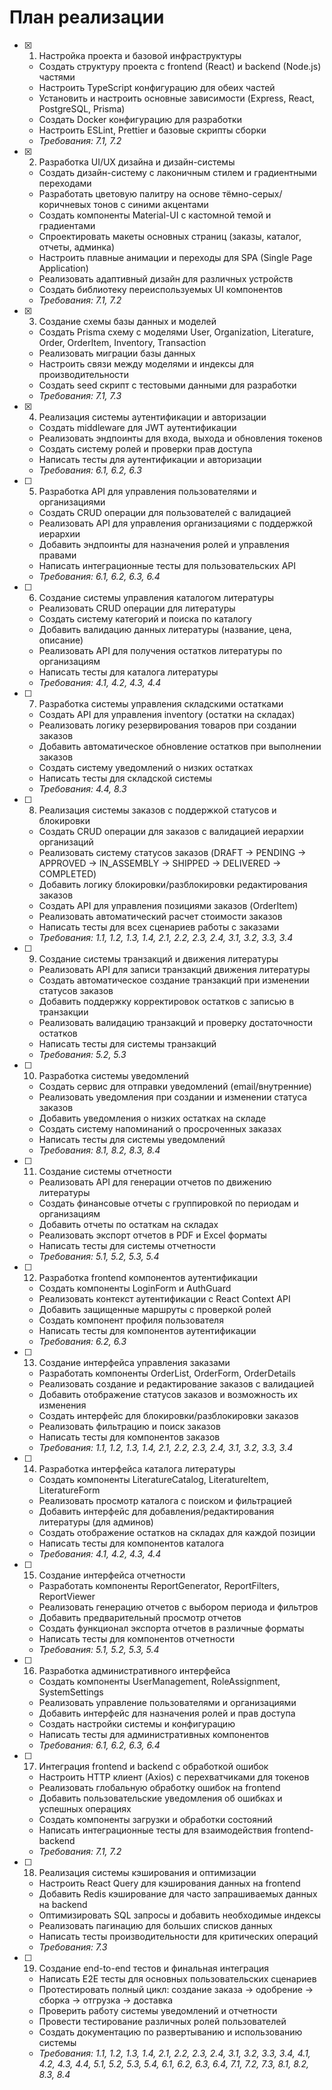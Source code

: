 # План реализации

- [x] 1. Настройка проекта и базовой инфраструктуры



  - Создать структуру проекта с frontend (React) и backend (Node.js) частями
  - Настроить TypeScript конфигурацию для обеих частей
  - Установить и настроить основные зависимости (Express, React, PostgreSQL, Prisma)
  - Создать Docker конфигурацию для разработки
  - Настроить ESLint, Prettier и базовые скрипты сборки
  - _Требования: 7.1, 7.2_

- [x] 2. Разработка UI/UX дизайна и дизайн-системы



  - Создать дизайн-систему с лаконичным стилем и градиентными переходами
  - Разработать цветовую палитру на основе тёмно-серых/коричневых тонов с синими акцентами
  - Создать компоненты Material-UI с кастомной темой и градиентами
  - Спроектировать макеты основных страниц (заказы, каталог, отчеты, админка)
  - Настроить плавные анимации и переходы для SPA (Single Page Application)
  - Реализовать адаптивный дизайн для различных устройств
  - Создать библиотеку переиспользуемых UI компонентов
  - _Требования: 7.1, 7.2_

- [x] 3. Создание схемы базы данных и моделей







  - Создать Prisma схему с моделями User, Organization, Literature, Order, OrderItem, Inventory, Transaction
  - Реализовать миграции базы данных
  - Настроить связи между моделями и индексы для производительности
  - Создать seed скрипт с тестовыми данными для разработки
  - _Требования: 7.1, 7.3_

- [x] 4. Реализация системы аутентификации и авторизации






  - Создать middleware для JWT аутентификации
  - Реализовать эндпоинты для входа, выхода и обновления токенов
  - Создать систему ролей и проверки прав доступа
  - Написать тесты для аутентификации и авторизации
  - _Требования: 6.1, 6.2, 6.3_

- [ ] 5. Разработка API для управления пользователями и организациями
  - Создать CRUD операции для пользователей с валидацией
  - Реализовать API для управления организациями с поддержкой иерархии
  - Добавить эндпоинты для назначения ролей и управления правами
  - Написать интеграционные тесты для пользовательских API
  - _Требования: 6.1, 6.2, 6.3, 6.4_

- [ ] 6. Создание системы управления каталогом литературы
  - Реализовать CRUD операции для литературы
  - Создать систему категорий и поиска по каталогу
  - Добавить валидацию данных литературы (название, цена, описание)
  - Реализовать API для получения остатков литературы по организациям
  - Написать тесты для каталога литературы
  - _Требования: 4.1, 4.2, 4.3, 4.4_

- [ ] 7. Разработка системы управления складскими остатками
  - Создать API для управления inventory (остатки на складах)
  - Реализовать логику резервирования товаров при создании заказов
  - Добавить автоматическое обновление остатков при выполнении заказов
  - Создать систему уведомлений о низких остатках
  - Написать тесты для складской системы
  - _Требования: 4.4, 8.3_

- [ ] 8. Реализация системы заказов с поддержкой статусов и блокировки
  - Создать CRUD операции для заказов с валидацией иерархии организаций
  - Реализовать систему статусов заказов (DRAFT → PENDING → APPROVED → IN_ASSEMBLY → SHIPPED → DELIVERED → COMPLETED)
  - Добавить логику блокировки/разблокировки редактирования заказов
  - Создать API для управления позициями заказов (OrderItem)
  - Реализовать автоматический расчет стоимости заказов
  - Написать тесты для всех сценариев работы с заказами
  - _Требования: 1.1, 1.2, 1.3, 1.4, 2.1, 2.2, 2.3, 2.4, 3.1, 3.2, 3.3, 3.4_

- [ ] 9. Создание системы транзакций и движения литературы
  - Реализовать API для записи транзакций движения литературы
  - Создать автоматическое создание транзакций при изменении статусов заказов
  - Добавить поддержку корректировок остатков с записью в транзакции
  - Реализовать валидацию транзакций и проверку достаточности остатков
  - Написать тесты для системы транзакций
  - _Требования: 5.2, 5.3_

- [ ] 10. Разработка системы уведомлений
  - Создать сервис для отправки уведомлений (email/внутренние)
  - Реализовать уведомления при создании и изменении статуса заказов
  - Добавить уведомления о низких остатках на складе
  - Создать систему напоминаний о просроченных заказах
  - Написать тесты для системы уведомлений
  - _Требования: 8.1, 8.2, 8.3, 8.4_

- [ ] 11. Создание системы отчетности
  - Реализовать API для генерации отчетов по движению литературы
  - Создать финансовые отчеты с группировкой по периодам и организациям
  - Добавить отчеты по остаткам на складах
  - Реализовать экспорт отчетов в PDF и Excel форматы
  - Написать тесты для системы отчетности
  - _Требования: 5.1, 5.2, 5.3, 5.4_

- [ ] 12. Разработка frontend компонентов аутентификации
  - Создать компоненты LoginForm и AuthGuard
  - Реализовать контекст аутентификации с React Context API
  - Добавить защищенные маршруты с проверкой ролей
  - Создать компонент профиля пользователя
  - Написать тесты для компонентов аутентификации
  - _Требования: 6.2, 6.3_

- [ ] 13. Создание интерфейса управления заказами
  - Разработать компоненты OrderList, OrderForm, OrderDetails
  - Реализовать создание и редактирование заказов с валидацией
  - Добавить отображение статусов заказов и возможность их изменения
  - Создать интерфейс для блокировки/разблокировки заказов
  - Реализовать фильтрацию и поиск заказов
  - Написать тесты для компонентов заказов
  - _Требования: 1.1, 1.2, 1.3, 1.4, 2.1, 2.2, 2.3, 2.4, 3.1, 3.2, 3.3, 3.4_

- [ ] 14. Разработка интерфейса каталога литературы
  - Создать компоненты LiteratureCatalog, LiteratureItem, LiteratureForm
  - Реализовать просмотр каталога с поиском и фильтрацией
  - Добавить интерфейс для добавления/редактирования литературы (для админов)
  - Создать отображение остатков на складах для каждой позиции
  - Написать тесты для компонентов каталога
  - _Требования: 4.1, 4.2, 4.3, 4.4_

- [ ] 15. Создание интерфейса отчетности
  - Разработать компоненты ReportGenerator, ReportFilters, ReportViewer
  - Реализовать генерацию отчетов с выбором периода и фильтров
  - Добавить предварительный просмотр отчетов
  - Создать функционал экспорта отчетов в различные форматы
  - Написать тесты для компонентов отчетности
  - _Требования: 5.1, 5.2, 5.3, 5.4_

- [ ] 16. Разработка административного интерфейса
  - Создать компоненты UserManagement, RoleAssignment, SystemSettings
  - Реализовать управление пользователями и организациями
  - Добавить интерфейс для назначения ролей и прав доступа
  - Создать настройки системы и конфигурацию
  - Написать тесты для административных компонентов
  - _Требования: 6.1, 6.2, 6.3, 6.4_

- [ ] 17. Интеграция frontend и backend с обработкой ошибок
  - Настроить HTTP клиент (Axios) с перехватчиками для токенов
  - Реализовать глобальную обработку ошибок на frontend
  - Добавить пользовательские уведомления об ошибках и успешных операциях
  - Создать компоненты загрузки и обработки состояний
  - Написать интеграционные тесты для взаимодействия frontend-backend
  - _Требования: 7.1, 7.2_

- [ ] 18. Реализация системы кэширования и оптимизации
  - Настроить React Query для кэширования данных на frontend
  - Добавить Redis кэширование для часто запрашиваемых данных на backend
  - Оптимизировать SQL запросы и добавить необходимые индексы
  - Реализовать пагинацию для больших списков данных
  - Написать тесты производительности для критических операций
  - _Требования: 7.3_

- [ ] 19. Создание end-to-end тестов и финальная интеграция
  - Написать E2E тесты для основных пользовательских сценариев
  - Протестировать полный цикл: создание заказа → одобрение → сборка → отгрузка → доставка
  - Проверить работу системы уведомлений и отчетности
  - Провести тестирование различных ролей пользователей
  - Создать документацию по развертыванию и использованию системы
  - _Требования: 1.1, 1.2, 1.3, 1.4, 2.1, 2.2, 2.3, 2.4, 3.1, 3.2, 3.3, 3.4, 4.1, 4.2, 4.3, 4.4, 5.1, 5.2, 5.3, 5.4, 6.1, 6.2, 6.3, 6.4, 7.1, 7.2, 7.3, 8.1, 8.2, 8.3, 8.4_